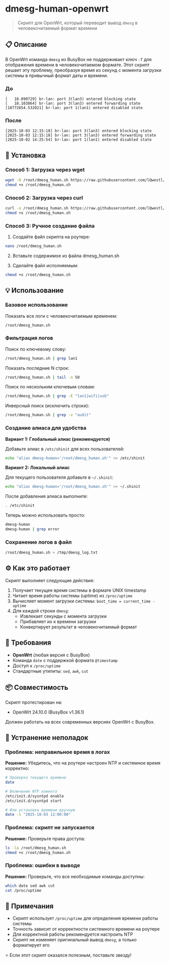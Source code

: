 # dmesg-human-openwrt

> Скрипт для OpenWrt, который переводит вывод `dmesg` в человекочитаемый формат времени

## 📋 Описание

В OpenWrt команда `dmesg` из BusyBox не поддерживает ключ `-T` для отображения времени в человекочитаемом формате. Этот скрипт решает эту проблему, преобразуя время из секунд с момента загрузки системы в привычный формат даты и времени.

### До
```
[   18.090729] br-lan: port 3(lan3) entered blocking state
[   18.103864] br-lan: port 3(lan3) entered forwarding state
[18772654.532021] br-lan: port 1(lan1) entered disabled state
```

### После
```
[2025-10-03 12:15:18] br-lan: port 3(lan3) entered blocking state
[2025-10-03 12:15:18] br-lan: port 3(lan3) entered forwarding state
[2025-10-02 14:25:54] br-lan: port 1(lan1) entered disabled state
```

## 🚀 Установка

### Способ 1: Загрузка через wget

```sh
wget -O /root/dmesg_human.sh https://raw.githubusercontent.com/lQwestl/dmesg-human-openwrt/main/dmesg_human.sh
chmod +x /root/dmesg_human.sh
```

### Способ 2: Загрузка через curl

```sh
curl -o /root/dmesg_human.sh https://raw.githubusercontent.com/lQwestl/dmesg-human-openwrt/main/dmesg_human.sh
chmod +x /root/dmesg_human.sh
```

### Способ 3: Ручное создание файла

1. Создайте файл скрипта на роутере:
```sh
nano /root/dmesg_human.sh
```

2. Вставьте содержимое из файла dmesg_human.sh

3. Сделайте файл исполняемым:
```sh
chmod +x /root/dmesg_human.sh
```

## 💡 Использование

### Базовое использование

Показать все логи с человекочитаемым временем:
```sh
/root/dmesg_human.sh
```

### Фильтрация логов

Поиск по ключевому слову:
```sh
/root/dmesg_human.sh | grep lan1
```

Показать последние N строк:
```sh
/root/dmesg_human.sh | tail -n 50
```

Поиск по нескольким ключевым словам:
```sh
/root/dmesg_human.sh | grep -E "lan1|wifi|usb"
```

Инверсный поиск (исключить строки):
```sh
/root/dmesg_human.sh | grep -v "audit"
```

### Создание алиаса для удобства

**Вариант 1: Глобальный алиас (рекомендуется)**

Добавьте алиас в `/etc/shinit` для всех пользователей:

```sh
echo "alias dmesg-human='/root/dmesg_human.sh'" >> /etc/shinit
```

**Вариант 2: Локальный алиас**

Для текущего пользователя добавьте в `~/.shinit`:

```sh
echo "alias dmesg-human='/root/dmesg_human.sh'" >> ~/.shinit
```

После добавления алиаса выполните:
```sh
. /etc/shinit
```

Теперь можно использовать просто:
```sh
dmesg-human
dmesg-human | grep error
```

### Сохранение логов в файл

```sh
/root/dmesg_human.sh > /tmp/dmesg_log.txt
```

## ⚙️ Как это работает

Скрипт выполняет следующие действия:

1. Получает текущее время системы в формате UNIX timestamp
2. Читает время работы системы (uptime) из `/proc/uptime`
3. Вычисляет момент загрузки системы: `boot_time = current_time - uptime`
4. Для каждой строки `dmesg`:
   - Извлекает секунды с момента загрузки
   - Прибавляет их к времени загрузки
   - Конвертирует результат в человекочитаемый формат

## 🔧 Требования

- **OpenWrt** (любая версия с BusyBox)
- Команда `date` с поддержкой формата `@timestamp`
- Доступ к `/proc/uptime`
- Стандартные утилиты: `sed`, `awk`, `cut`

## 📦 Совместимость

Скрипт протестирован на:
- OpenWrt 24.10.0 (BusyBox v1.36.1)

Должен работать на всех современных версиях OpenWrt с BusyBox.

## 🐛 Устранение неполадок

### Проблема: неправильное время в логах

**Решение:** Убедитесь, что на роутере настроен NTP и системное время корректно:

```sh
# Проверка текущего времени
date

# Включение NTP клиента
/etc/init.d/sysntpd enable
/etc/init.d/sysntpd start

# Или установка времени вручную
date -s "2025-10-03 12:00:00"
```

### Проблема: скрипт не запускается

**Решение:** Проверьте права доступа:

```sh
ls -la /root/dmesg_human.sh
chmod +x /root/dmesg_human.sh
```

### Проблема: ошибки в выводе

**Решение:** Проверьте, что все необходимые команды доступны:

```sh
which date sed awk cut
cat /proc/uptime
```

## 📝 Примечания

- Скрипт использует `/proc/uptime` для определения времени работы системы
- Точность зависит от корректности системного времени на роутере
- Для корректной работы рекомендуется настроить NTP
- Скрипт не изменяет оригинальный вывод `dmesg`, а только форматирует его

⭐ Если этот скрипт оказался полезным, поставьте звезду!
